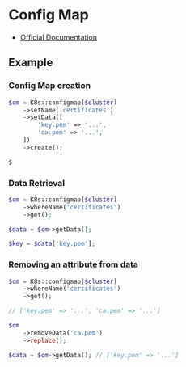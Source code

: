 # Config Map

- [Official Documentation](https://kubernetes.io/docs/concepts/configuration/configmap/)

## Example

### Config Map creation

```php
$cm = K8s::configmap($cluster)
    ->setName('certificates')
    ->setData([
        'key.pem' => '...',
        'ca.pem' => '...',
    ])
    ->create();
```

```php
$
```

### Data Retrieval

```php
$cm = K8s::configmap($cluster)
    ->whereName('certificates')
    ->get();

$data = $cm->getData();

$key = $data['key.pem'];
```

### Removing an attribute from data

```php
$cm = K8s::configmap($cluster)
    ->whereName('certificates')
    ->get();

// ['key.pem' => '...', 'ca.pem' => '...']

$cm
    ->removeData('ca.pem')
    ->replace();

$data = $cm->getData(); // ['key.pem' => '...']
```
